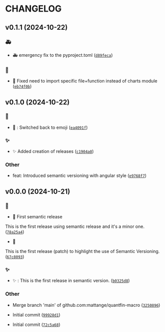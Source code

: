 # CHANGELOG


## v0.1.1 (2024-10-22)

### :ambulance:

* :ambulance: emergency fix to the pyproject.toml ([`d89feca`](https://github.com/mattange/quantfin-macro/commit/d89fecadb7e3bc8610450f7ca920eff6fee5354c))

### :green_apple:

* :green_apple: Fixed need to import specific file+function instead of charts module ([`eb74f0b`](https://github.com/mattange/quantfin-macro/commit/eb74f0be4336c6e2e9726daaab0eb204e445f039))


## v0.1.0 (2024-10-22)

### :checkered_flag:

* :checkered_flag: : Switched back to emoji ([`ea4091f`](https://github.com/mattange/quantfin-macro/commit/ea4091f09aa954dfa4cac2b1966820ee0af1c87f))

### :sparkles:

* :sparkles: Added creation of releases ([`c1904a0`](https://github.com/mattange/quantfin-macro/commit/c1904a0a181f792a3065daed454f72d9e4741ac4))

### Other

* feat: Introduced semantic versioning with angular style ([`e9768f7`](https://github.com/mattange/quantfin-macro/commit/e9768f7d225f1b67b4aee6056c00141709e388c0))


## v0.0.0 (2024-10-21)

### :checkered_flag:

* :checkered_flag: First semantic release

This is the first release using semantic release and it's a minor
one. ([`78a25a4`](https://github.com/mattange/quantfin-macro/commit/78a25a41e6f9a06c158cd7a06e9a8820e1ef7c68))

* :checkered_flag:

This is the first release (patch) to highlight the use of Semantic
Versioning. ([`67c8093`](https://github.com/mattange/quantfin-macro/commit/67c8093639e426c7fa75b11af39d239497e3a5c3))

### :sparkles:

* :sparkles: : This is the first release in semantic
version. ([`b0325d8`](https://github.com/mattange/quantfin-macro/commit/b0325d8e6c5b3aba4bfc94e2d00fb1d693fbeef2))

### Other

* Merge branch 'main' of github.com:mattange/quantfin-macro ([`3250896`](https://github.com/mattange/quantfin-macro/commit/3250896a80864be6a4d49de5825c671df44ca699))

* Initial commit ([`99928d1`](https://github.com/mattange/quantfin-macro/commit/99928d1627d966a80b2bc64b98475cf8e9560acb))

* Initial commit ([`72c5a68`](https://github.com/mattange/quantfin-macro/commit/72c5a68774be8f53c2e4fbafbc7f9c57eb9949da))
